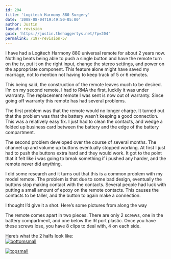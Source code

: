 ```yaml
---
id: 204
title: 'Logitech Harmony 880 Surgery'
date: '2008-08-04T19:49:50-05:00'
author: Justin
layout: revision
guid: 'https://justin.thehaggertys.net/?p=204'
permalink: /197-revision-5/
---
```


I have had a Logitech Harmony 880 universal remote for about 2 years now. Nothing beats being able to push a single button and have the remote turn on the tv, put it on the right input, change the stereo settings, and power on the appropriate component. This feature alone might have saved my marriage, not to mention not having to keep track of 5 or 6 remotes.

This being said, the construction of the remote leaves much to be desired. I’m on my second remote. I had to RMA the first, luckily it was under warranty. The replacement remote I was sent is now out of warranty. Since going off warranty this remote has had several problems.

The first problem was that the remote would no longer charge. It turned out that the problem was that the battery wasn’t keeping a good connection. This was a relatively easy fix. I just had to clean the contacts, and wedge a folded up business card between the battery and the edge of the battery compartment.

The second problem developed over the course of several months. The channel up and volume up buttons eventually stopped working. At first I just had to push the buttons extra hard and they would work. It got to the point that it felt like i was going to break something if i pushed any harder, and the remote never did anything.

I did some research and it turns out that this is a common problem with my model remote. The problem is that due to some bad design, eventually the buttons stop making contact with the contacts. Several people had luck with putting a small amount of epoxy on the remote contacts. This causes the contacts to be taller, and the button to again make a connection.

I thought I’d give it a shot. Here’s some pictures from along the way

The remote comes apart in two pieces. There are only 2 screws, one in the battery compartment, and one below the IR port plastic. Once you have these screws lose, you have 8 clips to deal with, 4 on each side.

Here’s what the 2 halfs look like:  
[![](https://justin.thehaggertys.net/wp-content/uploads/2008/08/bottomsmall.jpg "bottomsmall")](https://justin.thehaggertys.net/wp-content/uploads/2008/08/bottom.jpg)  
  
[![](https://justin.thehaggertys.net/wp-content/uploads/2008/08/topsmall.jpg "topsmall")](https://justin.thehaggertys.net/wp-content/uploads/2008/08/top.jpg)